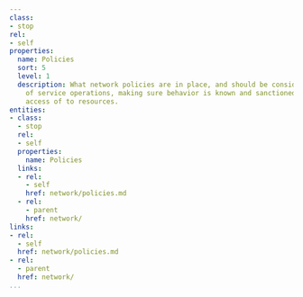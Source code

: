 ```yaml
---
class:
- stop
rel:
- self
properties:
  name: Policies
  sort: 5
  level: 1
  description: What network policies are in place, and should be considered as part
    of service operations, making sure behavior is known and sanctioned as part of
    access of to resources.
entities:
- class:
  - stop
  rel:
  - self
  properties:
    name: Policies
  links:
  - rel:
    - self
    href: network/policies.md
  - rel:
    - parent
    href: network/
links:
- rel:
  - self
  href: network/policies.md
- rel:
  - parent
  href: network/
...
```

